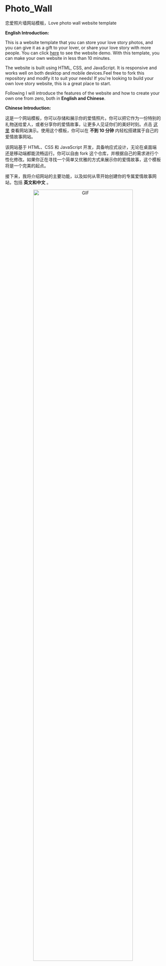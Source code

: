 # Photo_Wall
恋爱照片墙网站模板，Love photo wall website template

**English Introduction:**

This is a website template that you can store your love story photos, and you can give it as a gift to your lover, or share your love story with more people. You can click [here](https://siyuanli.tech/Photo_Wall/) to see the website demo. With this template, you can make your own website in less than 10 minutes.

The website is built using HTML, CSS, and JavaScript. It is responsive and works well on both desktop and mobile devices.Feel free to fork this repository and modify it to suit your needs! If you're looking to build your own love story website, this is a great place to start.

Following I will introduce the features of the website and how to create your own one from zero, both in **English and Chinese**.

**Chinese Introduction:**

这是一个网站模板，你可以存储和展示你的爱情照片。你可以把它作为一份特别的礼物送给爱人，或者分享你的爱情故事，让更多人见证你们的美好时刻。点击 [这里](https://siyuanli.tech/Photo_Wall/) 查看网站演示。使用这个模板，你可以在 **不到 10 分钟** 内轻松搭建属于自己的爱情故事网站。

该网站基于 HTML、CSS 和 JavaScript 开发，具备响应式设计，无论在桌面端还是移动端都能流畅运行。你可以自由 fork 这个仓库，并根据自己的需求进行个性化修改。如果你正在寻找一个简单又优雅的方式来展示你的爱情故事，这个模板将是一个完美的起点。

接下来，我将介绍网站的主要功能，以及如何从零开始创建你的专属爱情故事网站，包括 **英文和中文** 。

<p align="center">
    <img src="readme_img/GIF_1.gif" alt="GIF" width="80%"/>
</p>

